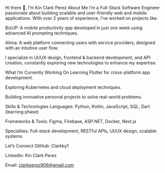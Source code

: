 Hi there 👋, I’m Kin Clark Perez
About Me
I’m a Full-Stack Software Engineer passionate about building scalable and user-friendly web and mobile applications. With over 2 years of experience, I’ve worked on projects like:

BizUP: A mobile productivity app developed in just one week using advanced AI prompting techniques.

Alima: A web platform connecting users with service providers, designed with an intuitive user flow.

I specialize in UI/UX design, frontend & backend development, and API creation, constantly exploring new technologies to enhance my expertise.

What I’m Currently Working On
Learning Flutter for cross-platform app development.

Exploring Kubernetes and cloud deployment techniques.

Building innovative personal projects to solve real-world problems.

Skills & Technologies
Languages: Python, Kotlin, JavaScript, SQL, Dart (learning phase)

Frameworks & Tools: Figma, Firebase, ASP.NET, Docker, Next.js

Specialties: Full-stack development, RESTful APIs, UI/UX design, scalable systems

Let’s Connect
GitHub: Clarkky1

LinkedIn: Kin Clark Perez

Email: clarkperez906@gmail.com
